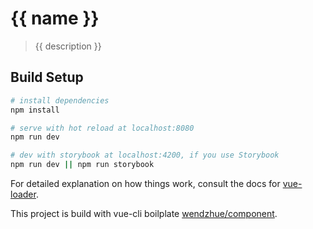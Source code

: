 # {{ name }}

> {{ description }}

## Build Setup

```sh
# install dependencies
npm install

# serve with hot reload at localhost:8080
npm run dev

# dev with storybook at localhost:4200, if you use Storybook
npm run dev || npm run storybook

```

For detailed explanation on how things work, consult the docs for [vue-loader](http://vuejs.github.io/vue-loader).

This project is build with vue-cli boilplate [wendzhue/component](https://github.com/wendzhue/component).
